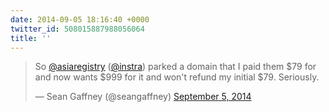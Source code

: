 ```yaml
---
date: 2014-09-05 18:16:40 +0000
twitter_id: 508015887988056064
title: ''
---
```


<blockquote class="twitter-tweet"><p lang="en" dir="ltr">So <a href="https://twitter.com/asiaregistry?ref_src=twsrc%5Etfw">@asiaregistry</a> (<a href="https://twitter.com/instra?ref_src=twsrc%5Etfw">@instra</a>) parked a domain that I paid them $79 for and now wants $999 for it and won&#39;t refund my initial $79. Seriously.</p>&mdash; Sean Gaffney (@seangaffney) <a href="https://twitter.com/seangaffney/status/508004867097759744?ref_src=twsrc%5Etfw">September 5, 2014</a></blockquote>
<script async src="https://platform.twitter.com/widgets.js" charset="utf-8"></script>
